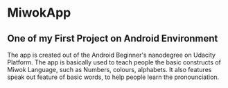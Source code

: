 # MiwokApp
## One of my First Project on Android Environment
The app is created out of the Android Beginner's nanodegree on Udacity Platform. The app is basically used to teach people the basic constructs of Miwok Language, such as Numbers, colours, alphabets. It also features speak out feature of basic words, to help people learn the pronounciation. 


